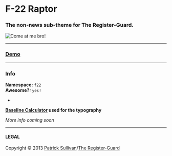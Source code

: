 # F-22 Raptor

### The non-news sub-theme for The Register-Guard.

![Come at me bro!](http://peacethroughvictory.files.wordpress.com/2011/09/f22_raptor_l8.jpg)

---

### [Demo](http://registerguard.github.io/raptor/demo/)

---

### Info

**Namespace:** `f22`   
**Awesome?:** `yes!`

-

**[Baseline Calculator](https://docs.google.com/spreadsheet/ccc?key=0As66WXbDZiJHdEE2bUR5N2NKVGNkWTBKZEFXRXI5M0E&usp=sharing) used for the typography**

*More info coming soon*

---

#### LEGAL

Copyright &copy; 2013 [Patrick Sullivan](http://psullivan6.com)/[The Register-Guard](http://www.registerguard.com)
